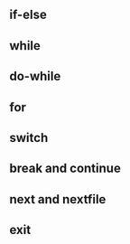 ## if-else

## while

## do-while

## for

## switch

## break and continue

## next and nextfile

## exit